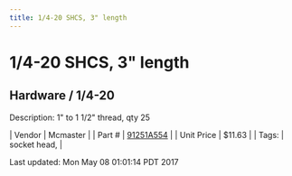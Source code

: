 ```yaml
---
title: 1/4-20 SHCS, 3" length
---
```


# 1/4-20 SHCS, 3" length
## Hardware / 1/4-20
Description: 	1" to 1 1/2" thread, qty 25 

| Vendor | Mcmaster | 
| Part # | [91251A554](https://www.mcmaster.com/#91251A554) | 
| Unit Price | $11.63 | 
| Tags: | socket head,  | 

Last updated: Mon May 08 01:01:14 PDT 2017